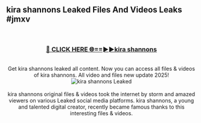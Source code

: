 ## kira shannons Leaked Files And Videos Leaks #jmxv
<br>
<div align="center">
<h3><a href="https://watchclip.my.id/kira shannons" rel="nofollow">🔴 CLICK HERE 🌐==►►kira shannons</a></h3>
<br>
Get kira shannons leaked all content. Now you can access all files & videos of kira shannons. All video and files new update 2025!
<br>
<a href="https://watchclip.my.id/kira shannons" rel="nofollow" data-target="animated-image.originalLink"><img src="https://i.ibb.co.com/WyWwxjT/player-gif2.gif" alt="kira shannons Leaked" style="max-width: 100%; display: inline-block;" data-target="animated-image.originalImage"></a>
<br><br>
kira shannons original files & videos took the internet by storm and amazed viewers on various Leaked social media platforms. kira shannons, a young and talented digital creator, recently became famous thanks to this interesting files & videos.
</div>
<br>